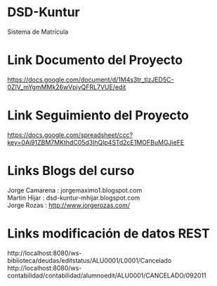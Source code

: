 ﻿DSD-Kuntur
==========

Sistema de Matrícula


Link Documento del Proyecto
=============================
https://docs.google.com/document/d/1M4s3tr_tlzJED5C-0ZlV_mYgmMMk26wVpiyQFRL7VUE/edit


Link Seguimiento del Proyecto
=============================
https://docs.google.com/spreadsheet/ccc?key=0Ai91ZBM7MKthdC05d3lhQlp4STd2cE1MOFBuMGJieFE


Links Blogs del curso
=============================

Jorge Camarena   :  jorgemaximo1.blogspot.com<br>
Martin Hijar     :  dsd-kuntur-mhijar.blogspot.com<br>
Jorge Rozas      :  http://www.jorgerozas.com/<br>



Links modificación de datos REST
=================================
http://localhost:8080/ws-biblioteca/deudas/editstatus/ALU0001/L0001/Cancelado
http://localhost:8080/ws-contabilidad/contabilidad/alumnoedit/ALU0001/CANCELADO/092011